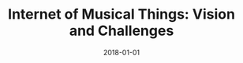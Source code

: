 ---
type: "paper_2018"
title: "Internet of Musical Things: Vision and Challenges"
authors: Turchet, L., Barthet, M.
date: 2018-01-01
published_in: "IEEE Access"
download_link: "https://ieeexplore.ieee.org/document/8476543"
---